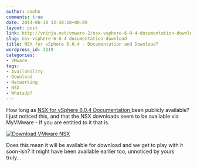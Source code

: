 ```yaml
---
author: cmohn
comments: true
date: 2014-06-10 12:48:10+00:00
layout: post
link: http://vninja.net/vmware-2/nsx-vsphere-6-0-4-documentation-download/
slug: nsx-vsphere-6-0-4-documentation-download
title: NSX for vSphere 6.0.4 - Documentation and Download?
wordpress_id: 3219
categories:
- VMware
tags:
- Availability
- Download
- Networking
- NSX
- WhatsUp?
---
```


How long as [NSX for vSphere 6.0.4 Documentation ](https://www.vmware.com/support/pubs/nsx_pubs.html)been publicly available? I just noticed this, and that the NSX downloads seem to be available via MyVMware - If you are entitled to it that is.

[![Download VMware NSX](http://vninja.net/wordpress/wp-content/uploads/2014/06/Download-VMware-NSX-1024x546.png)](http://vninja.net/wordpress/wp-content/uploads/2014/06/Download-VMware-NSX.png)

Does this mean it will be available for download and we get to play with it soon-ish? It might have been available earlier too, unnoticed by yours truly...

